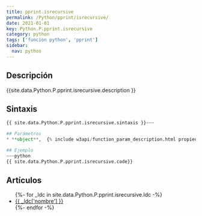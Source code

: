 ```yaml
---
title: pprint.isrecursive
permalink: /Python/pprint/isrecursive/
date: 2021-01-01
key: Python.P.pprint.isrecursive
category: python
tags: ['funcion python', 'pprint']
sidebar: 
  nav: python
---
```


## Descripción
{{site.data.Python.P.pprint.isrecursive.description }}

## Sintaxis
~~~python
{{ site.data.Python.P.pprint.isrecursive.sintaxis }}~~~

## Parámetros
* **object**,  {% include w3api/function_param_description.html propiedad=site.data.Python.P.pprint.isrecursive valor="object" %}

## Ejemplo
~~~python
{{ site.data.Python.P.pprint.isrecursive.code}}
~~~

## Artículos
<ul>
{%- for _ldc in site.data.Python.P.pprint.isrecursive.ldc -%}
   <li>
       <a href="{{_ldc['url'] }}">{{ _ldc['nombre'] }}</a>
   </li>
{%- endfor -%}
</ul>
